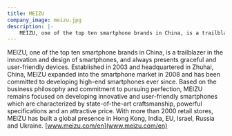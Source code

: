 ```yaml
---
title: MEIZU
company_image: meizu.jpg
description: |-
    MEIZU, one of the top ten smartphone brands in China, is a trailblazer in the innovation and design of smartphones, and always presents graceful and user-friendly devices.
---
```

MEIZU, one of the top ten smartphone brands in China, is a trailblazer in the innovation and design of smartphones, and always presents graceful and user-friendly devices. Established in 2003 and headquartered in Zhuhai, China, MEIZU expanded into the smartphone market in 2008 and has been committed to developing high-end smartphones ever since. Based on the business philosophy and commitment to pursuing perfection, MEIZU remains focused on developing innovative and user-friendly smartphones which are characterized by state-of-the-art craftsmanship, powerful specifications and an attractive price. With more than 2000 retail stores, MEIZU has built a global presence in Hong Kong, India, EU, Israel, Russia and Ukraine.  [www.meizu.com/en](www.meizu.com/en)

